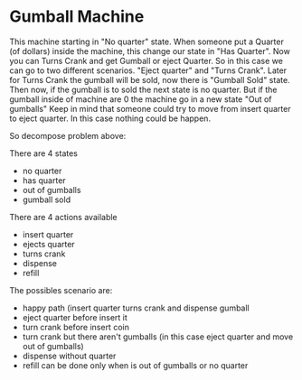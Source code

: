 # Gumball Machine

This machine starting in "No quarter" state.
When someone put a Quarter (of dollars) inside the machine, this change our state in "Has Quarter".
Now you can Turns Crank and get Gumball or eject Quarter. So in this case we can go to two different scenarios. "Eject quarter" and "Turns Crank".
Later for Turns Crank the gumball will be sold, now there is "Gumball Sold" state.
Then now, if the gumball is to sold the next state is no quarter. But if the gumball inside of machine are 0 the machine go in a new state "Out of gumballs"
Keep in mind that someone could try to move from insert quarter to eject quarter. In this case nothing could be happen.

So decompose problem above:

There are 4 states
- no quarter 
- has quarter 
- out of gumballs
- gumball sold


There are 4 actions available

- insert quarter
- ejects quarter
- turns crank
- dispense
- refill

The possibles scenario are:

- happy path (insert quarter turns crank and dispense gumball
- eject quarter before insert it
- turn crank before insert coin
- turn crank but there aren't gumballs (in this case eject quarter and move out of gumballs)
- dispense without quarter
- refill can be done only when is out of gumballs or no quarter
 


